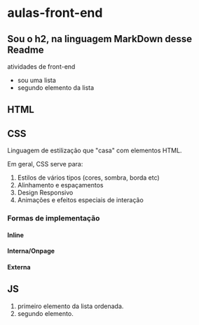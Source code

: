 # aulas-front-end
## Sou o h2, na linguagem MarkDown desse Readme
 atividades de front-end
- sou uma lista
- segundo elemento da lista


## HTML

## CSS

Linguagem de estilização que "casa" com elementos HTML.

Em geral, CSS serve para:

1. Estilos de vários tipos (cores, sombra, borda etc)
2. Alinhamento e espaçamentos
3. Design Responsivo
4. Animações e efeitos especiais de interação

### Formas de implementação

#### Inline

#### Interna/Onpage

#### Externa

## JS

1. primeiro elemento da lista ordenada.
2. segundo elemento.